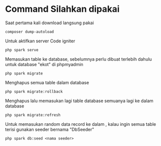 # Command Silahkan dipakai
Saat pertama kali download langsung pakai
```
composer dump-autoload
```
Untuk aktifkan server Code igniter
```
php spark serve
```
Memasukan table ke database, sebelumnya perlu dibuat terlebih dahulu untuk database "ekot" di phpmyadmin
```
php spark migrate
```
Menghapus semua table dalam database
```
php spark migrate:rollback
```
Menghapus lalu memasukan lagi table database semuanya lagi ke dalam database
```
php spark migrate:refresh
```
Untuk memasukan random data record ke dalam <nama table>, kalau ingin semua table terisi gunakan seeder bernama "DbSeeder"
```
php spark db:seed <nama seeder>
```